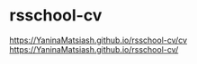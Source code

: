 # rsschool-cv
https://YaninaMatsiash.github.io/rsschool-cv/cv
https://YaninaMatsiash.github.io/rsschool-cv/
